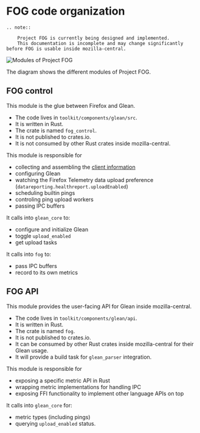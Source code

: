 # FOG code organization

```eval_rst
.. note::

    Project FOG is currently being designed and implemented.
    This documentation is incomplete and may change significantly before FOG is usable inside mozilla-central.
```

![Modules of Project FOG](images/fog-modules.svg)

The diagram shows the different modules of Project FOG.

## FOG control

This module is the glue between Firefox and Glean.

* The code lives in `toolkit/components/glean/src`.
* It is written in Rust.
* The crate is named `fog_control`.
* It is not published to crates.io.
* It is not consumed by other Rust crates inside mozilla-central.

This module is responsible for

* collecting and assembling the [client information](https://mozilla.github.io/glean/book/user/pings/index.html#the-client_info-section)
* configuring Glean
* watching the Firefox Telemetry data upload preference (`datareporting.healthreport.uploadEnabled`)
* scheduling builtin pings
* controling ping upload workers
* passing IPC buffers

It calls into `glean_core` to:

* configure and initialize Glean
* toggle `upload_enabled`
* get upload tasks

It calls into `fog` to:

* pass IPC buffers
* record to its own metrics

## FOG API

This module provides the user-facing API for Glean inside mozilla-central.

* The code lives in `toolkit/components/glean/api`.
* It is written in Rust.
* The crate is named `fog`.
* It is not published to crates.io.
* It can be consumed by other Rust crates inside mozilla-central for their Glean usage.
* It will provide a build task for `glean_parser` integration.

This module is responsible for

* exposing a specific metric API in Rust
* wrapping metric implementations for handling IPC
* exposing FFI functionality to implement other language APIs on top

It calls into `glean_core` for:

* metric types (including pings)
* querying `upload_enabled` status.
